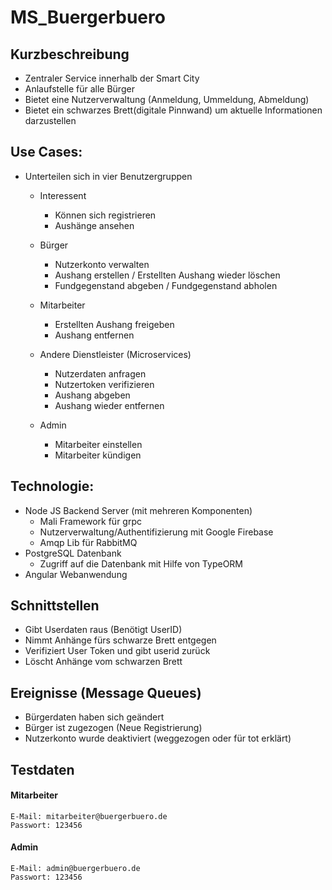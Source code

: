 # MS_Buergerbuero


## Kurzbeschreibung

- Zentraler Service innerhalb der Smart City
- Anlaufstelle für alle Bürger
- Bietet eine Nutzerverwaltung (Anmeldung, Ummeldung, Abmeldung)
- Bietet ein schwarzes Brett(digitale Pinnwand) um aktuelle Informationen darzustellen

## Use Cases:

- Unterteilen sich in vier Benutzergruppen
  - Interessent
    - Können sich registrieren
    - Aushänge ansehen
  - Bürger
    - Nutzerkonto verwalten
    - Aushang erstellen / Erstellten Aushang wieder löschen
    - Fundgegenstand abgeben / Fundgegenstand abholen
  - Mitarbeiter
    - Erstellten Aushang freigeben 
    - Aushang entfernen
      
  - Andere Dienstleister (Microservices)
    - Nutzerdaten anfragen
    - Nutzertoken verifizieren
    - Aushang abgeben
    - Aushang wieder entfernen
  - Admin
    - Mitarbeiter einstellen
    - Mitarbeiter kündigen
## Technologie:

- Node JS Backend Server (mit mehreren Komponenten)
  - Mali Framework für grpc
  - Nutzerverwaltung/Authentifizierung mit Google Firebase
  - Amqp Lib für RabbitMQ
- PostgreSQL Datenbank
  - Zugriff auf die Datenbank mit Hilfe von TypeORM
- Angular Webanwendung

## Schnittstellen

- Gibt Userdaten raus (Benötigt UserID)
- Nimmt Anhänge fürs schwarze Brett entgegen
- Verifiziert User Token und gibt userid zurück
- Löscht Anhänge vom schwarzen Brett

## Ereignisse (Message Queues)

- Bürgerdaten haben sich geändert
- Bürger ist zugezogen (Neue Registrierung)
- Nutzerkonto wurde deaktiviert (weggezogen oder für tot erklärt)

## Testdaten

#### Mitarbeiter

```
E-Mail: mitarbeiter@buergerbuero.de
Passwort: 123456
```

#### Admin

```
E-Mail: admin@buergerbuero.de
Passwort: 123456
```

